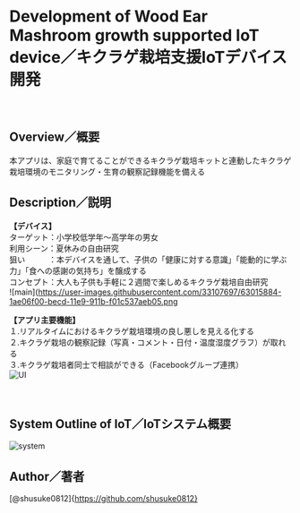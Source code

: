Development of Wood Ear Mashroom growth supported IoT device／キクラゲ栽培支援IoTデバイス開発
====
　
## Overview／概要
本アプリは、家庭で育てることができるキクラゲ栽培キットと連動したキクラゲ栽培環境のモニタリング・生育の観察記録機能を備える
　
## Description／説明
**【デバイス】**  
ターゲット：小学校低学年〜高学年の男女  
利用シーン：夏休みの自由研究  
狙い　　　：本デバイスを通して、子供の「健康に対する意識」「能動的に学ぶ力」「食への感謝の気持ち」を醸成する  
コンセプト：大人も子供も手軽に２週間で楽しめるキクラゲ栽培自由研究  
![main](https://user-images.githubusercontent.com/33107697/63015884-1ae06f00-becd-11e9-911b-f01c537aeb05.png



**【アプリ主要機能】**  
１.リアルタイムにおけるキクラゲ栽培環境の良し悪しを見える化する  
２.キクラゲ栽培の観察記録（写真・コメント・日付・温度湿度グラフ）が取れる  
３.キクラゲ栽培者同士で相談ができる（Facebookグループ連携）  
![UI](https://user-images.githubusercontent.com/33107697/63015932-3d728800-becd-11e9-82a9-89d18caf1ab6.png)

　
## System Outline of IoT／IoTシステム概要
![system](https://user-images.githubusercontent.com/33107697/63015990-63982800-becd-11e9-91cb-4f032cc0a1be.png)



## Author／著者
[@shusuke0812]{https://github.com/shusuke0812}



